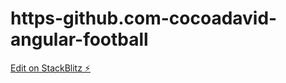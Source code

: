 # https-github.com-cocoadavid-angular-football

[Edit on StackBlitz ⚡️](https://stackblitz.com/edit/angular-jdugxr)